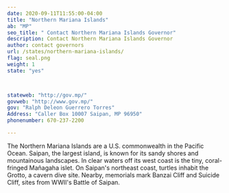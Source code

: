 ```yaml
---
date: 2020-09-11T11:55:00-04:00
title: "Northern Mariana Islands"
ab: "MP"
seo_title: " Contact Northern Mariana Islands Governor"
description: Contact Northern Mariana Islands Governor
author: contact governors
url: /states/northern-mariana-islands/
flag: seal.png
weight: 1
state: "yes"



stateweb: "http://gov.mp/"
govweb: "http://www.gov.mp/"
gov: "Ralph Deleon Guerrero Torres"
Address: "Caller Box 10007 Saipan, MP 96950"
phonenumber: 670-237-2200

---
```


The Northern Mariana Islands are a U.S. commonwealth in the Pacific Ocean. Saipan, the largest island, is known for its sandy shores and mountainous landscapes. In clear waters off its west coast is the tiny, coral-fringed Mañagaha islet. On Saipan's northeast coast, turtles inhabit the Grotto, a cavern dive site. Nearby, memorials mark Banzai Cliff and Suicide Cliff, sites from WWII's Battle of Saipan.